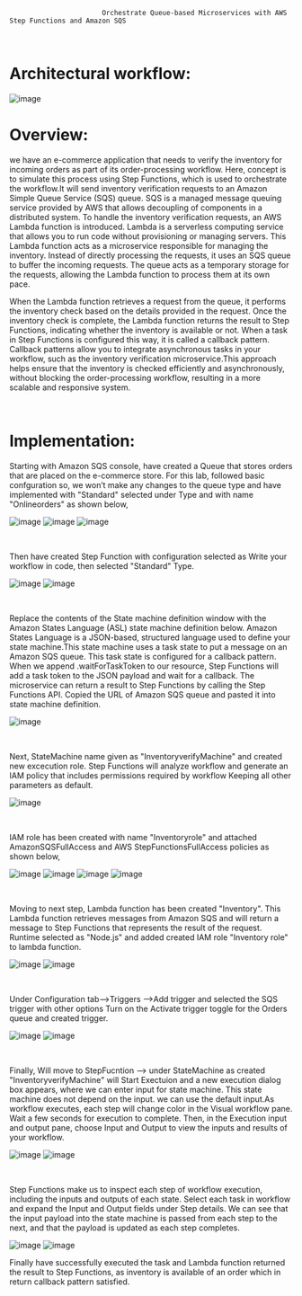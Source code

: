                            Orchestrate Queue-based Microservices with AWS Step Functions and Amazon SQS
<p>&nbsp;</p>

# Architectural workflow:

![image](https://github.com/intuiter/Aws-SQS-and-Step-Functions/assets/135228471/a27813e9-ab25-4b16-b1ec-0b2b1eea2573)

                           
# Overview:

we have an e-commerce application that needs to verify the inventory for incoming orders as part of its order-processing workflow. Here, concept is to simulate this process using  Step Functions, which is used to orchestrate the workflow.It will send inventory verification requests to an Amazon Simple Queue Service (SQS) queue. SQS is a managed message queuing service provided by AWS that allows decoupling of components in a distributed system. To handle the inventory verification requests, an AWS Lambda function is introduced. Lambda is a serverless computing service that allows you to run code without provisioning or managing servers. This Lambda function acts as a microservice responsible for managing the inventory. Instead of directly processing the requests, it uses an SQS queue to buffer the incoming requests. The queue acts as a temporary storage for the requests, allowing the Lambda function to process them at its own pace.

When the Lambda function retrieves a request from the queue, it performs the inventory check based on the details provided in the request. Once the inventory check is complete, the Lambda function returns the result to Step Functions, indicating whether the inventory is available or not. When a task in Step Functions is configured this way, it is called a callback pattern. Callback patterns allow you to integrate asynchronous tasks in your workflow, such as the inventory verification microservice.This approach helps ensure that the inventory is checked efficiently and asynchronously, without blocking the order-processing workflow, resulting in a more scalable and responsive system.
<p>&nbsp;</p>

# Implementation:

Starting with Amazon SQS console, have created a Queue that stores orders that are placed on the e-commerce store. For this lab, followed basic confguration so, we won’t make any changes to the queue type and have implemented with "Standard" selected under Type and with name "Onlineorders" as shown below,

![image](https://github.com/intuiter/Aws-SQS-and-Step-Functions/assets/135228471/324f4a7f-a85a-4a54-8f60-f793a9514b00)
![image](https://github.com/intuiter/Aws-SQS-and-Step-Functions/assets/135228471/cb75b167-5792-463c-83cb-230d30203c1f)
![image](https://github.com/intuiter/Aws-SQS-and-Step-Functions/assets/135228471/7d115293-a6ae-4478-9f16-70bb1954d55f)
<p>&nbsp;</p>

Then have created Step Function with configuration selected as Write your workflow in code, then selected "Standard" Type.

![image](https://github.com/intuiter/Aws-SQS-and-Step-Functions/assets/135228471/2f012dc6-ecb5-45ef-966f-dc0a2444aa59)
![image](https://github.com/intuiter/Aws-SQS-and-Step-Functions/assets/135228471/624ef478-1004-49af-a54a-276451cb6204)
<p>&nbsp;</p>

Replace the contents of the State machine definition window with the Amazon States Language (ASL) state machine definition below. Amazon States Language is a JSON-based, structured language used to define your state machine.This state machine uses a task state to put a message on an Amazon SQS queue. This task state is configured for a callback pattern. When we append .waitForTaskToken to our resource, Step Functions will add a task token to the JSON payload and wait for a callback. The microservice can return a result to Step Functions by calling the Step Functions API.
Copied the URL of Amazon SQS queue and pasted it into state machine definition.

![image](https://github.com/intuiter/Aws-SQS-and-Step-Functions/assets/135228471/6535bc68-9273-4fae-82d7-ef603cbca958)
<p>&nbsp;</p> 

Next,  StateMachine name given as "InventoryverifyMachine" and created new excecution role. Step Functions will analyze workflow and generate an IAM policy that includes permissions required by workflow Keeping all other parameters as default.

![image](https://github.com/intuiter/Aws-SQS-and-Step-Functions/assets/135228471/7fd3d5da-8d51-4f9a-b25c-6e5b98e66985)
<p>&nbsp;</p>
 
IAM role has been created with name "Inventoryrole" and attached AmazonSQSFullAccess and AWS StepFunctionsFullAccess policies as shown below,

![image](https://github.com/intuiter/Aws-SQS-and-Step-Functions/assets/135228471/039cc1cc-3cba-4232-a206-e84c1fc030db)
![image](https://github.com/intuiter/Aws-SQS-and-Step-Functions/assets/135228471/9f064f6a-4a22-47cf-ae28-378b741ad856)
![image](https://github.com/intuiter/Aws-SQS-and-Step-Functions/assets/135228471/eb9affe8-f182-4303-bbfe-41245d85d2da)
![image](https://github.com/intuiter/Aws-SQS-and-Step-Functions/assets/135228471/91a61ae3-6c17-4e89-a06b-4b1a08f4df4e)
 <p>&nbsp;</p>
 
 Moving to next step, Lambda function has been created "Inventory". This  Lambda function retrieves messages from Amazon SQS and will return a message to Step Functions that represents the result of the request.  Runtime selected as "Node.js" and added created IAM role "Inventory role" to lambda function.
 
![image](https://github.com/intuiter/Aws-SQS-and-Step-Functions/assets/135228471/5c6c2ca7-d9e4-426f-84fe-704e0e27e0c1)
![image](https://github.com/intuiter/Aws-SQS-and-Step-Functions/assets/135228471/f1af4e29-5222-47fe-94ac-03689bc6459f)
<p>&nbsp;</p>
 
 Under Configuration tab-->Triggers -->Add trigger and selected  the SQS trigger with other options Turn on the Activate trigger toggle for the Orders queue and created trigger.
 
![image](https://github.com/intuiter/Aws-SQS-and-Step-Functions/assets/135228471/7893652b-b991-431e-b181-42396eb459d5)
![image](https://github.com/intuiter/Aws-SQS-and-Step-Functions/assets/135228471/cea0e156-e9d3-48d2-8c4f-6e8d17aec9f9)
<p>&nbsp;</p>

Finally, Will move to StepFucntion --> under StateMachine as created "InventoryverifyMachine" will Start Exectuion and a new execution dialog box appears, where we can enter input for state machine. This state machine does not depend on the input. we can use the default input.As workflow executes, each step will change color in the Visual workflow pane. Wait a few seconds for execution to complete. Then, in the Execution input and output pane, choose Input and Output to view the inputs and results of your workflow.

![image](https://github.com/intuiter/Aws-SQS-and-Step-Functions/assets/135228471/cb50e740-9c0d-4b74-b9ee-6f39bd53d7a9)
![image](https://github.com/intuiter/Aws-SQS-and-Step-Functions/assets/135228471/97566c28-160b-4bdf-a9a6-7b5a38cd333b)
<p>&nbsp;</p>

Step Functions make us to inspect each step of workflow execution, including the inputs and outputs of each state. Select each task in workflow and expand the Input and Output fields under Step details. We can see that the input payload into the state machine is passed from each step to the next, and that the payload is updated as each step completes.

![image](https://github.com/intuiter/Aws-SQS-and-Step-Functions/assets/135228471/fc4f89d0-806c-47f7-8bbd-9abc8e9915e0)
![image](https://github.com/intuiter/Aws-SQS-and-Step-Functions/assets/135228471/1a783f4d-2a6c-4576-b758-e81568b79567)
 
 Finally have successfully executed the task and Lambda function returned the result to Step Functions, as inventory is available of an order which in return callback pattern satisfied.








                           
